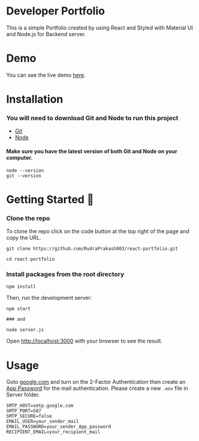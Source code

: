 # Developer Portfolio

This is a simple Portfolio created by using React and Styled with Material UI and Node.js for Backend server.

# Demo


You can see the live demo [here](https://6656c205f3ad335001e1e8f5--rudra-prakash-portfolio.netlify.app/).

# Installation

### You will need to download Git and Node to run this project

- [Git](https://git-scm.com/downloads)
- [Node](https://nodejs.org/en/download/)

#### Make sure you have the latest version of both Git and Node on your computer.

```
node --version
git --version
```

# Getting Started :dart:

### Clone the repo

To clone the repo click on the code button at the top right of the page and copy the URL.

```
git clone https://github.com/RudraPrakash003/react-portfolio.git

cd react-portfolio
```

### Install packages from the root directory

```
npm install
```

Then, run the development server:

```
npm start

### and

node server.js
```

Open [http://localhost:3000](http://localhost:3000) with your browser to see the result.


# Usage

Goto [google.com](https://myaccount.google.com/security) and turn on the 2-Factor Authentication then create an [App Password](https://myaccount.google.com/apppasswords) for the mail authentication. 
Please create a new `.env` file in Server folder.

```env
SMTP_HOST=smtp.google.com
SMTP_PORT=587
SMTP_SECURE=false
EMAIL_USER=your_sender_mail
EMAIL_PASSWORD=your_sender_App_password
RECIPIENT_EMAIL=your_recipient_mail
```





